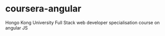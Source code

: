 # coursera-angular

Hongo Kong University Full Stack web developer specialisation course on angular JS
